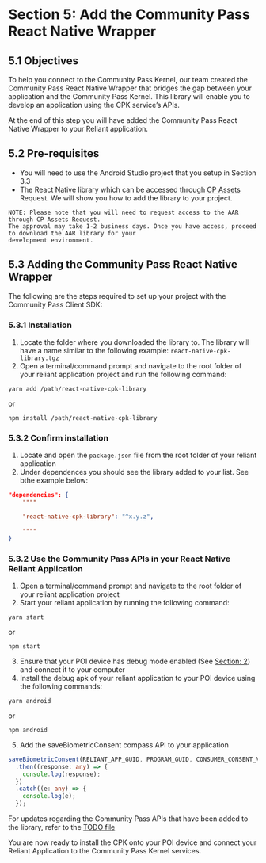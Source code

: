 # Section 5: Add the Community Pass React Native Wrapper

## 5.1 Objectives

To help you connect to the Community Pass Kernel, our team created the Community Pass React Native Wrapper that bridges the gap between your application and the Community Pass Kernel. This library will enable you to develop an application using the CPK service’s APIs.

At the end of this step you will have added the Community Pass React Native Wrapper to your Reliant application.

## 5.2 Pre-requisites

- You will need to use the Android Studio project that you setup in Section 3.3
- The React Native library which can be accessed through [CP Assets](https://developer.mastercard.com/cp-kernel-integration-api/documentation/cp-assets/cp-assets-request/) Request. We will show you how to add the library to your project.

```
NOTE: Please note that you will need to request access to the AAR through CP Assets Request.
The approval may take 1-2 business days. Once you have access, proceed to download the AAR library for your
development environment.
```

## 5.3 Adding the Community Pass React Native Wrapper

The following are the steps required to set up your project with the Community Pass Client SDK:

### 5.3.1 Installation

1. Locate the folder where you downloaded the library to. The library will have a name similar to the following example: `react-native-cpk-library.tgz`
2. Open a terminal/command prompt and navigate to the root folder of your reliant application project and run the following command:

```
yarn add /path/react-native-cpk-library
```

or

```
npm install /path/react-native-cpk-library
```

### 5.3.2 Confirm installation

1. Locate and open the `package.json` file from the root folder of your reliant application
2. Under dependences you should see the library added to your list. See bthe example below:

```json
"dependencies": {
    """"

    "react-native-cpk-library": "^x.y.z",

    """"
}

```

### 5.3.2 Use the Community Pass APIs in your React Native Reliant Application

1. Open a terminal/command prompt and navigate to the root folder of your reliant application project
2. Start your reliant application by running the following command:

```
yarn start
```

or

```
npm start
```

3. Ensure that your POI device has debug mode enabled (See [Section: 2](device-setup.md)) and connect it to your computer
4. Install the debug apk of your reliant application to your POI device using the following commands:

```
yarn android
```

or

```
npm android
```

5. Add the saveBiometricConsent compass API to your application

```typescript
saveBiometricConsent(RELIANT_APP_GUID, PROGRAM_GUID, CONSUMER_CONSENT_VALUE)
  .then((response: any) => {
    console.log(response);
  })
  .catch((e: any) => {
    console.log(e);
  });
```

For updates regarding the Community Pass APIs that have been added to the library, refer to the [TODO file](/TODO.md)

You are now ready to install the CPK onto your POI device and connect your Reliant Application to the Community Pass Kernel services.
